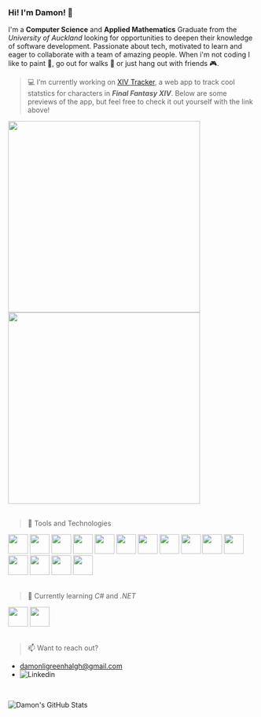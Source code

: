 ### Hi! I'm Damon! 👋 

I'm a **Computer Science** and **Applied Mathematics** Graduate from the *University of Auckland* looking for opportunities to deepen their knowledge of software development. Passionate about tech, motivated to learn and eager to collaborate with a team of amazing people. When i'm not coding I like to paint :art:, go out for walks :deciduous_tree: or just hang out with friends :video_game:.

> 💻 I’m currently working on [XIV Tracker](https://www.xivtracker.gg/), a web app to track cool statstics for characters in ***Final Fantasy XIV***. Below are some previews of the app, but feel free to check it out yourself with the link above!

<div>
  <img src="https://github.com/DamonGreenhalgh/xivtracker/blob/main/.github/desktop-home.png" style="height: 390px" />
  <img src="https://github.com/DamonGreenhalgh/xivtracker/blob/main/.github/mobile-character.png" style="height: 390px" />
</div>
<br />

> :wrench: Tools and Technologies 

<div>
  <img src="https://cdn.jsdelivr.net/gh/devicons/devicon/icons/html5/html5-original.svg" width="40" height="40" />
  <img src="https://cdn.jsdelivr.net/gh/devicons/devicon/icons/css3/css3-original.svg" width="40" height="40" />
  <img src="https://cdn.jsdelivr.net/gh/devicons/devicon/icons/javascript/javascript-original.svg" width="40" height="40" />
  <img src="https://cdn.jsdelivr.net/gh/devicons/devicon/icons/react/react-original.svg" width="40" height="40" />
  <img src="https://cdn.jsdelivr.net/gh/devicons/devicon/icons/git/git-original.svg" width="40" height="40"/>
  <img src="https://cdn.jsdelivr.net/gh/devicons/devicon/icons/sass/sass-original.svg" width="40" height="40" />
  <img src="https://cdn.jsdelivr.net/gh/devicons/devicon/icons/typescript/typescript-original.svg" width="40" height="40" />
  <img src="https://cdn.jsdelivr.net/gh/devicons/devicon/icons/mongodb/mongodb-original.svg" width="40" height="40" />
  <img src="https://cdn.jsdelivr.net/gh/devicons/devicon/icons/firebase/firebase-plain.svg" width="40" height="40" />
  <img src="https://cdn.jsdelivr.net/gh/devicons/devicon/icons/nodejs/nodejs-original.svg" width="40" height="40" />
  <img src="https://cdn.jsdelivr.net/gh/devicons/devicon/icons/express/express-original.svg" width="40" height="40" />
  <img src="https://cdn.jsdelivr.net/gh/devicons/devicon/icons/python/python-original.svg" width="40" height="40" />
  <img src="https://cdn.jsdelivr.net/gh/devicons/devicon/icons/java/java-original.svg" width="40" height="40" />
  <img src="https://cdn.jsdelivr.net/gh/devicons/devicon/icons/c/c-original.svg" width="40" height="40" />
  <img src="https://cdn.jsdelivr.net/gh/devicons/devicon/icons/cplusplus/cplusplus-original.svg" width="40" height="40" />
</div> 
<br />

> 🌱 Currently learning *C#* and *.NET*
<div>
  <img src="https://cdn.jsdelivr.net/gh/devicons/devicon/icons/dotnetcore/dotnetcore-original.svg" width="40" height="40" />
  <img src="https://cdn.jsdelivr.net/gh/devicons/devicon/icons/csharp/csharp-original.svg" width="40" height="40" />
</div> 
<br /> 

> 📫 Want to reach out? 

- damonligreenhalgh@gmail.com
- ![Linkedin](https://www.linkedin.com/in/damongreenhalgh/)

<br />

<!-- ![Damon's GitHub Stats](https://github-readme-stats.vercel.app/api?username=DamonGreenhalgh&show_icons=true&theme=default&rank_icon=default) -->
![Damon's GitHub Stats](http://github-profile-summary-cards.vercel.app/api/cards/profile-details?username=DamonGreenhalgh&theme=default) 
